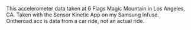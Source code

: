 This accelerometer data taken at 6 Flags Magic Mountain in Los Angeles, CA. Taken with the Sensor Kinetic App on my Samsung Infuse. Ontheroad.acc is data from a car ride, not an actual ride.
